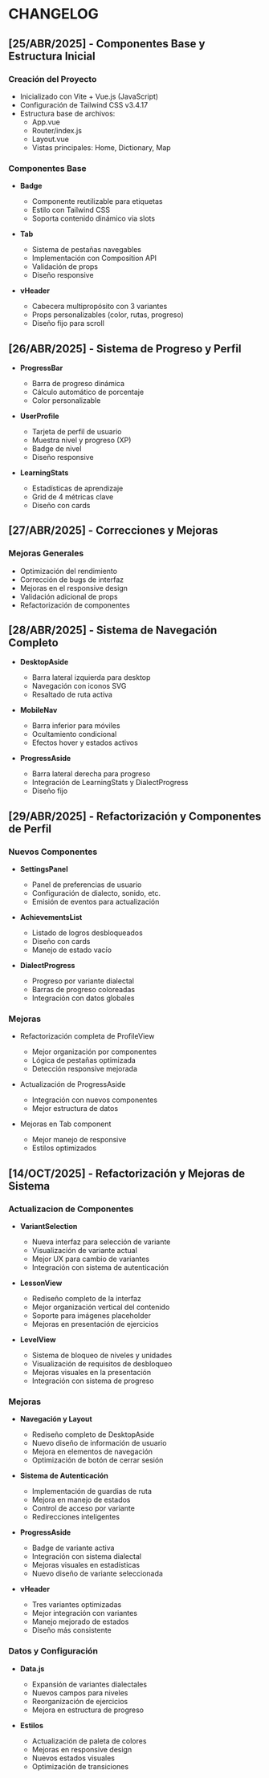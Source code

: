 # CHANGELOG

## [25/ABR/2025] - Componentes Base y Estructura Inicial

### Creación del Proyecto

- Inicializado con Vite + Vue.js (JavaScript)
- Configuración de Tailwind CSS v3.4.17
- Estructura base de archivos:
  - App.vue
  - Router/index.js
  - Layout.vue
  - Vistas principales: Home, Dictionary, Map

### Componentes Base

- **Badge**
  - Componente reutilizable para etiquetas
  - Estilo con Tailwind CSS
  - Soporta contenido dinámico via slots

- **Tab**
  - Sistema de pestañas navegables
  - Implementación con Composition API
  - Validación de props
  - Diseño responsive

- **vHeader**
  - Cabecera multipropósito con 3 variantes
  - Props personalizables (color, rutas, progreso)
  - Diseño fijo para scroll

## [26/ABR/2025] - Sistema de Progreso y Perfil

- **ProgressBar**
  - Barra de progreso dinámica
  - Cálculo automático de porcentaje
  - Color personalizable

- **UserProfile**
  - Tarjeta de perfil de usuario
  - Muestra nivel y progreso (XP)
  - Badge de nivel
  - Diseño responsive

- **LearningStats**
  - Estadísticas de aprendizaje
  - Grid de 4 métricas clave
  - Diseño con cards

## [27/ABR/2025] - Correcciones y Mejoras

### Mejoras Generales

- Optimización del rendimiento
- Corrección de bugs de interfaz
- Mejoras en el responsive design
- Validación adicional de props
- Refactorización de componentes

## [28/ABR/2025] - Sistema de Navegación Completo

- **DesktopAside**
  - Barra lateral izquierda para desktop
  - Navegación con iconos SVG
  - Resaltado de ruta activa

- **MobileNav**
  - Barra inferior para móviles
  - Ocultamiento condicional
  - Efectos hover y estados activos

- **ProgressAside**
  - Barra lateral derecha para progreso
  - Integración de LearningStats y DialectProgress
  - Diseño fijo

## [29/ABR/2025] - Refactorización y Componentes de Perfil

### Nuevos Componentes

- **SettingsPanel**
  - Panel de preferencias de usuario
  - Configuración de dialecto, sonido, etc.
  - Emisión de eventos para actualización

- **AchievementsList**
  - Listado de logros desbloqueados
  - Diseño con cards
  - Manejo de estado vacío

- **DialectProgress**
  - Progreso por variante dialectal
  - Barras de progreso coloreadas
  - Integración con datos globales

### Mejoras

- Refactorización completa de ProfileView
  - Mejor organización por componentes
  - Lógica de pestañas optimizada
  - Detección responsive mejorada

- Actualización de ProgressAside
  - Integración con nuevos componentes
  - Mejor estructura de datos

- Mejoras en Tab component
  - Mejor manejo de responsive
  - Estilos optimizados

## [14/OCT/2025] - Refactorización y Mejoras de Sistema

### Actualizacion de Componentes

- **VariantSelection**
  - Nueva interfaz para selección de variante
  - Visualización de variante actual
  - Mejor UX para cambio de variantes
  - Integración con sistema de autenticación

- **LessonView**
  - Rediseño completo de la interfaz
  - Mejor organización vertical del contenido
  - Soporte para imágenes placeholder
  - Mejoras en presentación de ejercicios

- **LevelView**
  - Sistema de bloqueo de niveles y unidades
  - Visualización de requisitos de desbloqueo
  - Mejoras visuales en la presentación
  - Integración con sistema de progreso

### Mejoras

- **Navegación y Layout**
  - Rediseño completo de DesktopAside
  - Nuevo diseño de información de usuario
  - Mejora en elementos de navegación
  - Optimización de botón de cerrar sesión

- **Sistema de Autenticación**
  - Implementación de guardias de ruta
  - Mejora en manejo de estados
  - Control de acceso por variante
  - Redirecciones inteligentes

- **ProgressAside**
  - Badge de variante activa
  - Integración con sistema dialectal
  - Mejoras visuales en estadísticas
  - Nuevo diseño de variante seleccionada

- **vHeader**
  - Tres variantes optimizadas
  - Mejor integración con variantes
  - Manejo mejorado de estados
  - Diseño más consistente

### Datos y Configuración

- **Data.js**
  - Expansión de variantes dialectales
  - Nuevos campos para niveles
  - Reorganización de ejercicios
  - Mejora en estructura de progreso

- **Estilos**
  - Actualización de paleta de colores
  - Mejoras en responsive design
  - Nuevos estados visuales
  - Optimización de transiciones
